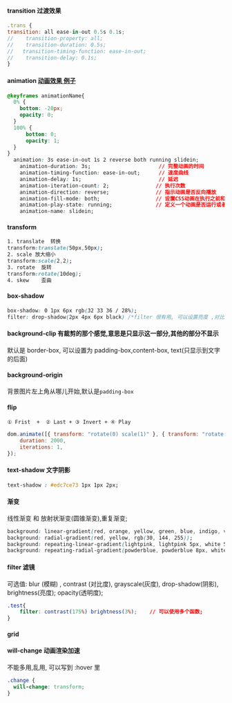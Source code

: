#### transition 过渡效果
```js
.trans {
transition: all ease-in-out 0.5s 0.1s;
//    transition-property: all;
//    transition-duration: 0.5s;
//   transition-timing-function: ease-in-out;
//    transition-delay: 0.1s;
}
```

#### animation      [动画效果 例子](https://segmentfault.com/a/1190000010780991)
```css
@keyframes animationName{
  0% {
    bottom: -20px;
    opacity: 0;
  }
  100% {
      bottom: 0;
      opacity: 1;
  }
}
  animation: 3s ease-in-out 1s 2 reverse both running slidein;
    animation-duration: 3s;                      // 完整动画的时间
    animation-timing-function: ease-in-out;      // 速度曲线
    animation-delay: 1s;                         // 延迟
    animation-iteration-count: 2;               // 执行次数
    animation-direction: reverse;               // 指示动画是否反向播放
    animation-fill-mode: both;                  // 设置CSS动画在执行之前和之后如何将样式应用于其目标。 一般是 both,代表结束后维持这个状态,而不是设置为初始值 
    animation-play-state: running;              // 定义一个动画是否运行或者暂停。可以通过查询它来确定动画是否正在运行。另外，它的值可以被设置为暂停和恢复的动画的重放
    animation-name: slidein;
```

#### transform  
```css
1. translate  转换      
transform:translate(50px,50px);
2. scale 放大缩小
transform:scale(2,2);
3. rotate  旋转
transform:rotate(10deg);
4. skew    歪曲
```

#### box-shadow
```css
box-shadow: 0 1px 6px rgb(32 33 36 / 28%);
filter: drop-shadow(2px 4px 6px black) /*filter 很有用, 可以设置亮度 ,对比度, 灰度*/
```


#### background-clip  有裁剪的那个感觉,意思是只显示这一部分,其他的部分不显示   
默认是 border-box, 可以设置为 padding-box,content-box, text(只显示到文字的后面)  

#### background-origin    
背景图片左上角从哪儿开始,默认是`padding-box`

#### flip
`① Frist  +  ② Last + ③ Invert + ④ Play`  
```js
dom.animate([{ transform: "rotate(0) scale(1)" }, { transform: "rotate(360deg) scale(0)" }], {
    duration: 2000,
    iterations: 1,
});
```



#### text-shadow 文字阴影
```css
text-shadow : #edc7ce73 1px 1px 2px;
```

#### 渐变
线性渐变 和 放射状渐变(圆锥渐变),重复渐变;  

```css
background: linear-gradient(red, orange, yellow, green, blue, indigo, violet);  
background: radial-gradient(red, yellow, rgb(30, 144, 255));
background: repeating-linear-gradient(lightpink, lightpink 5px, white 5px, white 10px);
background: repeating-radial-gradient(powderblue, powderblue 8px, white 8px, white 16px);
```

#### filter  滤镜
可选值: blur (模糊) , contrast (对比度),  grayscale(灰度),  drop-shadow(阴影), brightness(亮度);  opacity(透明度); 
```css
.test{
    filter: contrast(175%) brightness(3%);    // 可以使用多个函数;
}
```
#### grid 

#### will-change  动画渲染加速
不能多用,乱用, 可以写到 :hover 里
```css
.change {
  will-change: transform;
}
```